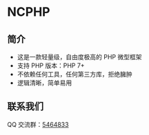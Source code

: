 # NCPHP

## 简介

* 这是一款轻量级，自由度极高的 PHP 微型框架
* 支持 PHP 版本：PHP 7+
* 不依赖任何工具，任何第三方库，拒绝臃肿
* 逻辑清晰，简单易用

## 联系我们

QQ 交流群：[5464833](https://jq.qq.com/?_wv=1027&k=FLGYrbsR)
